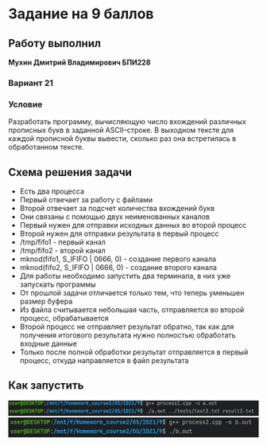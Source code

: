 # Задание на 9 баллов

## Работу выполнил
__Мухин Дмитрий Владимирович БПИ228__

### Вариант 21
### Условие
Разработать программу, вычисляющую число вхождений различных прописных букв в заданной ASCII–строке. В выходном тексте для каждой прописной буквы вывести, сколько раз она
встретилась в обработанном тексте.

## Схема решения задачи
- Есть два процесса
- Первый отвечает за работу с файлами
- Второй отвечает за подсчет количества вхождений букв
- Они связаны с помощью двух неименованных каналов
- Первый нужен для отправки исходных данных во второй процесс
- Второй нужен для отправки результата в первый процесс
- /tmp/fifo1 - первый канал
- /tmp/fifo2 - второй канал
- mknod(fifo1, S_IFIFO | 0666, 0) - создание первого канала
- mknod(fifo2, S_IFIFO | 0666, 0) - создание второго канала
- Для работы необходимо запустить два терминала, в них уже запускать программы
- От прошлой задачи отличается только тем, что теперь уменьшен размер буфера
- Из файла считывается небольшая часть, отправляется во второй процесс, обрабатывается
- Второй процесс не отправляет результат обратно, так как для получения итогового результата нужно полностью обработать входные данные
- Только после полной обработки результат отправляется в первый процесс, откуда направляется в файл результата

## Как запустить
![img.png](img.png)
![img_1.png](img_1.png)
